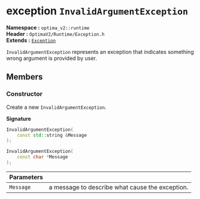 exception `InvalidArgumentException`
============================
__Namespace :__ `optima_v2::runtime`  
__Header :__ `OptimaV2/Runtime/Exception.h`  
__Extends :__ [`Exception`](exception.md)

`InvalidArgumentException` represents an exception that indicates something wrong argument is provided by user.

## Members
### Constructor
Create a new `InvalidArgumentException`.

__Signature__
``` cpp
InvalidArgumentException(
    const std::string &Message
);
```
``` cpp
InvalidArgumentException(
    const char *Message
);
```

| Parameters |   |
| ---------- | - |
| `Message`  | a message to describe what cause the exception. |

